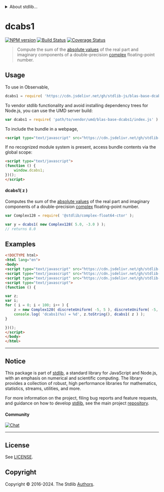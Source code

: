 <!--

@license Apache-2.0

Copyright (c) 2024 The Stdlib Authors.

Licensed under the Apache License, Version 2.0 (the "License");
you may not use this file except in compliance with the License.
You may obtain a copy of the License at

   http://www.apache.org/licenses/LICENSE-2.0

Unless required by applicable law or agreed to in writing, software
distributed under the License is distributed on an "AS IS" BASIS,
WITHOUT WARRANTIES OR CONDITIONS OF ANY KIND, either express or implied.
See the License for the specific language governing permissions and
limitations under the License.

-->


<details>
  <summary>
    About stdlib...
  </summary>
  <p>We believe in a future in which the web is a preferred environment for numerical computation. To help realize this future, we've built stdlib. stdlib is a standard library, with an emphasis on numerical and scientific computation, written in JavaScript (and C) for execution in browsers and in Node.js.</p>
  <p>The library is fully decomposable, being architected in such a way that you can swap out and mix and match APIs and functionality to cater to your exact preferences and use cases.</p>
  <p>When you use stdlib, you can be absolutely certain that you are using the most thorough, rigorous, well-written, studied, documented, tested, measured, and high-quality code out there.</p>
  <p>To join us in bringing numerical computing to the web, get started by checking us out on <a href="https://github.com/stdlib-js/stdlib">GitHub</a>, and please consider <a href="https://opencollective.com/stdlib">financially supporting stdlib</a>. We greatly appreciate your continued support!</p>
</details>

# dcabs1

[![NPM version][npm-image]][npm-url] [![Build Status][test-image]][test-url] [![Coverage Status][coverage-image]][coverage-url] <!-- [![dependencies][dependencies-image]][dependencies-url] -->

> Compute the sum of the [absolute values][absolute-value] of the real part and imaginary components of a double-precision [complex][@stdlib/complex/float64/ctor] floating-point number.



<section class="usage">

## Usage

To use in Observable,

```javascript
dcabs1 = require( 'https://cdn.jsdelivr.net/gh/stdlib-js/blas-base-dcabs1@umd/browser.js' )
```

To vendor stdlib functionality and avoid installing dependency trees for Node.js, you can use the UMD server build:

```javascript
var dcabs1 = require( 'path/to/vendor/umd/blas-base-dcabs1/index.js' )
```

To include the bundle in a webpage,

```html
<script type="text/javascript" src="https://cdn.jsdelivr.net/gh/stdlib-js/blas-base-dcabs1@umd/browser.js"></script>
```

If no recognized module system is present, access bundle contents via the global scope:

```html
<script type="text/javascript">
(function () {
    window.dcabs1;
})();
</script>
```

#### dcabs1( z )

Computes the sum of the [absolute values][absolute-value] of the real part and imaginary components of a double-precision [complex][@stdlib/complex/float64/ctor] floating-point number.

```javascript
var Complex128 = require( '@stdlib/complex-float64-ctor' );

var y = dcabs1( new Complex128( 5.0, -3.0 ) );
// returns 8.0
```

</section>

<!-- /.usage -->

<section class="examples">

## Examples

<!-- eslint no-undef: "error" -->

```html
<!DOCTYPE html>
<html lang="en">
<body>
<script type="text/javascript" src="https://cdn.jsdelivr.net/gh/stdlib-js/complex-float64-ctor@umd/browser.js"></script>
<script type="text/javascript" src="https://cdn.jsdelivr.net/gh/stdlib-js/random-base-discrete-uniform@umd/browser.js"></script>
<script type="text/javascript" src="https://cdn.jsdelivr.net/gh/stdlib-js/blas-base-dcabs1@umd/browser.js"></script>
<script type="text/javascript">
(function () {

var z;
var i;
for ( i = 0; i < 100; i++ ) {
    z = new Complex128( discreteUniform( -5, 5 ), discreteUniform( -5, 5 ) );
    console.log( 'dcabs1(%s) = %d', z.toString(), dcabs1( z ) );
}

})();
</script>
</body>
</html>
```

</section>

<!-- /.examples -->

<!-- C interface documentation. -->



<!-- Section for related `stdlib` packages. Do not manually edit this section, as it is automatically populated. -->

<section class="related">

</section>

<!-- /.related -->

<!-- Section for all links. Make sure to keep an empty line after the `section` element and another before the `/section` close. -->


<section class="main-repo" >

* * *

## Notice

This package is part of [stdlib][stdlib], a standard library for JavaScript and Node.js, with an emphasis on numerical and scientific computing. The library provides a collection of robust, high performance libraries for mathematics, statistics, streams, utilities, and more.

For more information on the project, filing bug reports and feature requests, and guidance on how to develop [stdlib][stdlib], see the main project [repository][stdlib].

#### Community

[![Chat][chat-image]][chat-url]

---

## License

See [LICENSE][stdlib-license].


## Copyright

Copyright &copy; 2016-2024. The Stdlib [Authors][stdlib-authors].

</section>

<!-- /.stdlib -->

<!-- Section for all links. Make sure to keep an empty line after the `section` element and another before the `/section` close. -->

<section class="links">

[npm-image]: http://img.shields.io/npm/v/@stdlib/blas-base-dcabs1.svg
[npm-url]: https://npmjs.org/package/@stdlib/blas-base-dcabs1

[test-image]: https://github.com/stdlib-js/blas-base-dcabs1/actions/workflows/test.yml/badge.svg?branch=main
[test-url]: https://github.com/stdlib-js/blas-base-dcabs1/actions/workflows/test.yml?query=branch:main

[coverage-image]: https://img.shields.io/codecov/c/github/stdlib-js/blas-base-dcabs1/main.svg
[coverage-url]: https://codecov.io/github/stdlib-js/blas-base-dcabs1?branch=main

<!--

[dependencies-image]: https://img.shields.io/david/stdlib-js/blas-base-dcabs1.svg
[dependencies-url]: https://david-dm.org/stdlib-js/blas-base-dcabs1/main

-->

[chat-image]: https://img.shields.io/gitter/room/stdlib-js/stdlib.svg
[chat-url]: https://app.gitter.im/#/room/#stdlib-js_stdlib:gitter.im

[stdlib]: https://github.com/stdlib-js/stdlib

[stdlib-authors]: https://github.com/stdlib-js/stdlib/graphs/contributors

[umd]: https://github.com/umdjs/umd
[es-module]: https://developer.mozilla.org/en-US/docs/Web/JavaScript/Guide/Modules

[deno-url]: https://github.com/stdlib-js/blas-base-dcabs1/tree/deno
[deno-readme]: https://github.com/stdlib-js/blas-base-dcabs1/blob/deno/README.md
[umd-url]: https://github.com/stdlib-js/blas-base-dcabs1/tree/umd
[umd-readme]: https://github.com/stdlib-js/blas-base-dcabs1/blob/umd/README.md
[esm-url]: https://github.com/stdlib-js/blas-base-dcabs1/tree/esm
[esm-readme]: https://github.com/stdlib-js/blas-base-dcabs1/blob/esm/README.md
[branches-url]: https://github.com/stdlib-js/blas-base-dcabs1/blob/main/branches.md

[stdlib-license]: https://raw.githubusercontent.com/stdlib-js/blas-base-dcabs1/main/LICENSE

[absolute-value]: https://en.wikipedia.org/wiki/Absolute_value

[@stdlib/complex/float64/ctor]: https://github.com/stdlib-js/complex-float64-ctor/tree/umd

</section>

<!-- /.links -->
